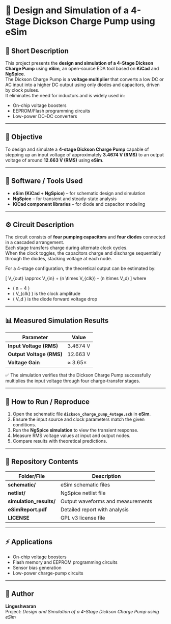 # 🔋 Design and Simulation of a 4-Stage Dickson Charge Pump using eSim

## 📘 Short Description
This project presents the **design and simulation of a 4-Stage Dickson Charge Pump** using **eSim**, an open-source EDA tool based on **KiCad** and **NgSpice**.  
The Dickson Charge Pump is a **voltage multiplier** that converts a low DC or AC input into a higher DC output using only diodes and capacitors, driven by clock pulses.  
It eliminates the need for inductors and is widely used in:
- On-chip voltage boosters  
- EEPROM/Flash programming circuits  
- Low-power DC–DC converters  

---

## 🎯 Objective
To design and simulate a **4-stage Dickson Charge Pump** capable of stepping up an input voltage of approximately **3.4674 V (RMS)** to an output voltage of around **12.663 V (RMS)** using **eSim**.

---

## 🧰 Software / Tools Used
- **eSim (KiCad + NgSpice)** – for schematic design and simulation  
- **NgSpice** – for transient and steady-state analysis  
- **KiCad component libraries** – for diode and capacitor modeling  

---

## ⚙️ Circuit Description
The circuit consists of **four pumping capacitors** and **four diodes** connected in a cascaded arrangement.  
Each stage transfers charge during alternate clock cycles.  
When the clock toggles, the capacitors charge and discharge sequentially through the diodes, stacking voltage at each node.

For a 4-stage configuration, the theoretical output can be estimated by:

\[
V_{out} \approx V_{in} + (n \times V_{clk}) - (n \times V_d)
\]
where  
- \( n = 4 \)  
- \( V_{clk} \) is the clock amplitude  
- \( V_d \) is the diode forward voltage drop  

---

## 📊 Measured Simulation Results
| Parameter | Value |
|------------|--------|
| **Input Voltage (RMS)** | 3.4674 V |
| **Output Voltage (RMS)** | 12.663 V |
| **Voltage Gain** | ≈ 3.65× |

✅ The simulation verifies that the Dickson Charge Pump successfully multiplies the input voltage through four charge-transfer stages.

---

## 🧪 How to Run / Reproduce
1. Open the schematic file **`dickson_charge_pump_4stage.sch`** in **eSim**.  
2. Ensure the input source and clock parameters match the given conditions.  
3. Run the **NgSpice simulation** to view the transient response.  
4. Measure RMS voltage values at input and output nodes.  
5. Compare results with theoretical predictions.

---

## 📁 Repository Contents
| Folder/File | Description |
|--------------|-------------|
| **schematic/** | eSim schematic files |
| **netlist/** | NgSpice netlist file |
| **simulation_results/** | Output waveforms and measurements |
| **eSimReport.pdf** | Detailed report with analysis |
| **LICENSE** | GPL v3 license file |

---

## ⚡ Applications
- On-chip voltage boosters  
- Flash memory and EEPROM programming circuits  
- Sensor bias generation  
- Low-power charge-pump circuits  

---

## 🧾 Author
**Lingeshwaran**  
Project: *Design and Simulation of a 4-Stage Dickson Charge Pump using eSim*

